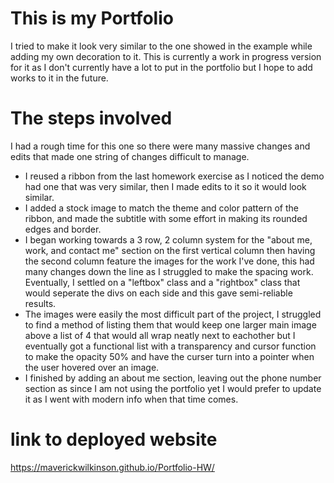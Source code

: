 # This is my Portfolio
I tried to make it look very similar to the one showed in the example while adding my own decoration to it. This is currently a work in progress version for it as I don't currently have a lot to put in the portfolio but I hope to add works to it in the future.
# The steps involved
I had a rough time for this one so there were many massive changes and edits that made one string of changes difficult to manage.
* I reused a ribbon from the last homework exercise as I noticed the demo had one that was very similar, then I made edits to it so it would look similar.
* I added a stock image to match the theme and color pattern of the ribbon, and made the subtitle with some effort in making its rounded edges and border.
* I began working towards a 3 row, 2 column system for the "about me, work, and contact me" section on the first vertical column then having the second column feature the images for the work I've done, this had many changes down the line as I struggled to make the spacing work. Eventually, I settled on a "leftbox" class and a "rightbox" class that would seperate the divs on each side and this gave semi-reliable results.
* The images were easily the most difficult part of the project, I struggled to find a method of listing them that would keep one larger main image above a list of 4 that would all wrap neatly next to eachother but I eventually got a functional list with a transparency and cursor function to make the opacity 50% and have the curser turn into a pointer when the user hovered over an image.
* I finished by adding an about me section, leaving out the phone number section as since I am not using the portfolio yet I would prefer to update it as I went with modern info when that time comes.
# link to deployed website
https://maverickwilkinson.github.io/Portfolio-HW/
